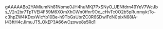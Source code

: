 gAAAAABo2YAMiumNh81Nome0JH4huMKj7PxSNyO_UENfdrn49YeV7WcJbs_V2n2br7TpTVEl4F59M6XOmXhOWn0ffnr9Od_cHvTc0O2b5pRunmyktTo-c3hpZW4KDxxWicYp10Be-h9TbGsUbrZC0R6SDwlFdN0pixN68IA-I43ftH4cJlmuJT5_OkEP3A66wOzowe8s5Rd1